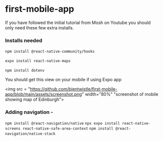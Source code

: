 # first-mobile-app

If you have followed the initial tutorial from Mosh on Youtube you should only need these few extra installs.

### Installs needed

`npm install @react-native-community/hooks`

`expo install react-native-maps`

`npm install dotenv`

You should get this view on your mobile if using Expo app

<img src = "https://github.com/bjentwistle/first-mobile-app/blob/main/assets/screenshot.png" width="80%" "screenshot of mobile showing map of Edinburgh">

### Adding navigation -

`npm install @react-navigation/native`
`npx expo install react-native-screens react-native-safe-area-context`
`npm install @react-navigation/native-stack`
